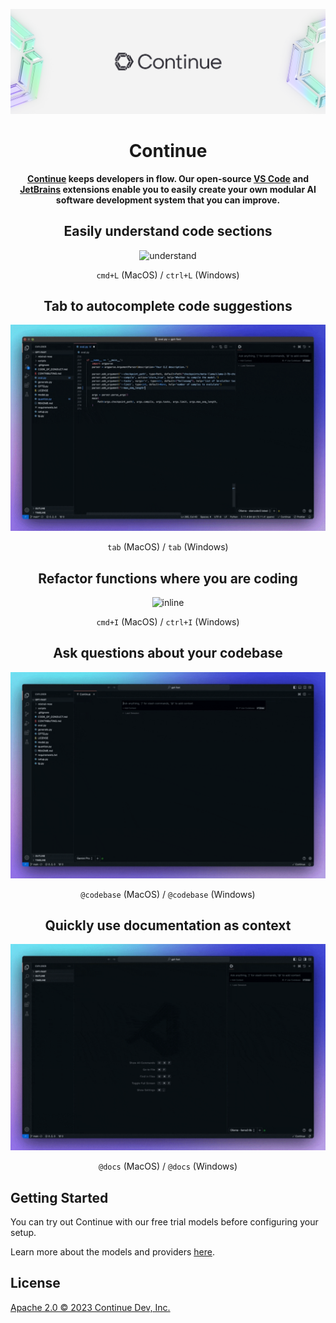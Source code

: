 ![readme](media/readme.png)

<h1 align="center">Continue</h1>

<div align="center">

**[Continue](https://docs.continue.dev) keeps developers in flow. Our open-source [VS Code](https://marketplace.visualstudio.com/items?itemName=Continue.continue) and [JetBrains](https://plugins.jetbrains.com/plugin/22707-continue-extension) extensions enable you to easily create your own modular AI software development system that you can improve.**

</div>

<div align="center">

## Easily understand code sections

![understand](../../docs/static/img/understand.gif)

`cmd+L` (MacOS) / `ctrl+L` (Windows)

## Tab to autocomplete code suggestions

![autocomplete](../../docs/static/img/autocomplete.gif)

`tab` (MacOS) / `tab` (Windows)

## Refactor functions where you are coding

![inline](../../docs/static/img/inline.gif)

`cmd+I` (MacOS) / `ctrl+I` (Windows)

## Ask questions about your codebase

![codebase](../../docs/static/img/codebase.gif)

`@codebase` (MacOS) / `@codebase` (Windows)

## Quickly use documentation as context

![docs](../../docs/static/img/docs.gif)

`@docs` (MacOS) / `@docs` (Windows)

</div>

## Getting Started

You can try out Continue with our free trial models before configuring your setup.

Learn more about the models and providers [here](https://continue.dev/docs/setup/overview).

## License

[Apache 2.0 © 2023 Continue Dev, Inc.](./LICENSE)
